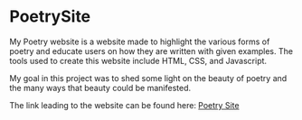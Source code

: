 # PoetrySite
My Poetry website is a website made to highlight the various forms of poetry and educate users on how they are written with given examples. The tools used to create this website include HTML, CSS, and Javascript.

My goal in this project was to shed some light on the beauty of poetry and the many ways that beauty could be manifested.

The link leading to the website can be found here: [Poetry Site](https://dreonwo.github.io/PoetrySite/)
